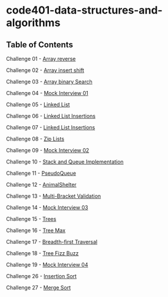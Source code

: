 # code401-data-structures-and-algorithms

## Table of Contents

Challenge 01 - [Array reverse](challenge-01/README.md)

Challenge 02 - [Array insert shift](challenge-02/README.md)

Challenge 03 - [Array binary Search](challenge-03/README.md)

Challenge 04 - [Mock Interview 01](challenge-04/README.md)

Challenge 05 - [Linked List](challenge-05/README.md)

Challenge 06 - [Linked List Insertions](challenge-06/README.md)

Challenge 07 - [Linked List Insertions](challenge-07/README.md)

Challenge 08 - [Zip Lists](challenge-08/README.md)

Challenge 09 - [Mock Interview 02](challenge-09/README.md)

Challenge 10 - [Stack and Queue Implementation](challenge-10/README.md)

Challenge 11 - [PseudoQueue](challenge-11/README.md)

Challenge 12 - [AnimalShelter](challenge-12/README.md)

Challenge 13 - [Multi-Bracket Validation](challenge-13/README.md)

Challenge 14 - [Mock Interview 03](challenge-14/README.md)

Challenge 15 - [Trees](challenge-15/README.md)

Challenge 16 - [Tree Max](challenge-16/README.md)

Challenge 17 - [Breadth-first Traversal](challenge-17/README.md)

Challenge 18 - [Tree Fizz Buzz](challenge-18/README.md)

Challenge 19 - [Mock Interview 04](challenge-19/README.md)

Challenge 26 - [Insertion Sort](Challenge-26/README.md)

Challenge 27 - [Merge Sort](Challenge-27/README.md)
